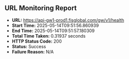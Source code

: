 ## URL Monitoring Report

- **URL:** https://api-gw1-prod1.fisglobal.com/gw/v1/health
- **Start Time:** 2025-05-14T09:51:56.860939
- **End Time:** 2025-05-14T09:51:57.180309
- **Total Time Taken:** 0.31937 seconds
- **HTTP Status Code:** 200
- **Status:** Success
- **Failure Reason:** N/A
